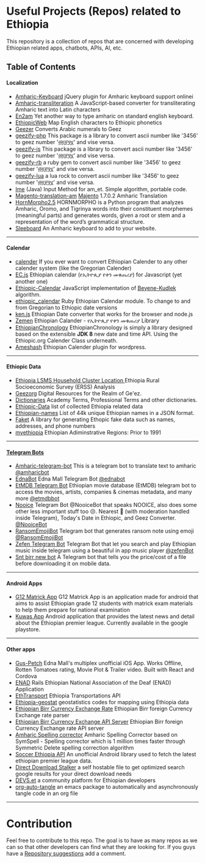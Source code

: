 
Useful Projects (Repos) related to Ethiopia
==============================

This repository is a collection of repos that are concerned with developing Ethiopian related apps, chatbots, APIs, AI, etc.

## Table of Contents

#### [](#localization)Localization
  * [Amharic-Keyboard](https://github.com/dawityise/Amharic-Keyboard) jQuery plugin for Amharic keyboard support onlinei
  * [Amharic-transliteration](https://github.com/dohliam/amharic-transliteration) A JavaScript-based converter for transliterating Amharic text into  Latin characters
  * [En2am](https://github.com/misgeatgit/en2am) Yet another way to type amharic on standard english keyboard.
  * [EthiopicWeb](https://github.com/tedinega/EthiopicWeb) Map English characters to Ethiopic phonetics
  * [Geezer](https://github.com/moe-szyslak/Geezer) Converts Arabic numerals to Geez
  * [geezify-php](https://github.com/geezify/geezify-php) This package is a library to convert ascii number like '3456' to geez number '፴፬፻፶፮' and vise versa.
  * [geezify-js](https://github.com/geezify/geezify-js) This package is a library to convert ascii number like '3456' to geez number '፴፬፻፶፮' and vise versa. 
  * [geezify-rb](https://github.com/yilkalargaw/Geezify-rb.git) a ruby gem to convert ascii number like '3456' to geez number '፴፬፻፶፮' and vise versa. 
  * [geezify-lua](https://github.com/yilkalargaw/geezify-lua) a lua rock to convert ascii number like '3456' to geez number '፴፬፻፶፮' and vise versa. 
  * [Ime](https://github.com/menzew/input-method-editor-for-am_ET) (Java) Input Method for am_et. Simple algorithm, portable code.
  * [Magento-translation-am](https://github.com/admasethiopia/magento-translation-am) [Majento](https://magento.com/) 1.7.0.2 Amharic Translation
  * [HornMorpho2.5](https://github.com/adamsamson/HornMorpho2.5) HORNMORPHO is a Python program that analyzes Amharic, Oromo, and Tigrinya words into their constituent morphemes (meaningful parts) and generates words, given a root or stem and a representation of the word’s grammatical structure.
  * [Sleeboard](https://github.com/sleeboard/sleeboard) An Amharic keyboard to add to your website.

---

#### [](#calendar)Calendar
  * [calender](https://github.com/andegna/calender) If you ever want to convert Ethiopian Calender to any other calender system (like the Gregorian Calender)
  * [EC.js](https://github.com/b3rew/EC.Js) Ethiopian calendar (የኢትዮጲያ የቀን መቁጠሪያ) for Javascript (yet another one)
  * [Ethiopic-Calendar](https://github.com/moe-szyslak/Ethiopic-Calendar) JavaScript implementation of [Beyene-Kudlek](http://geez.org/Calendars/) algorithm.
  * [ethiopic_calendar](https://github.com/vtprepo/ethiopic_calendar) Ruby Ethiopian Calendar module. To change to and from Gregorian to Ethiopic date versions 
  * [ken.js](https://github.com/Miqe/ken.js) Ethiopian Date converter that works for the browser and node.js 
  * [Zemen](https://github.com/m3hari/zemen) Ethiopian Calander - የኢትዮጲያ የቀን መቁጠሪያ Library
  * [EthiopianChronology](https://github.com/andegna/EthiopianChronology) EthiopianChronology is simply a library designed based on the extensible **JDK 8** new date and time API. Using the Ethiopic.org Calender Class underneath.
  * [Ameshash](https://github.com/askual/ameshash) Ethiopian Calender plugin for wordpress.

---

#### [](#ethiopic-data)Ethiopic Data
  * [Ethiopia LSMS Household Cluster Location ](https://github.com/tessam30/Ethiopia) Ethiopia Rural Socioeconomic Survey (ERSS) Analysis
  * [Geezorg](https://github.com/geezorg) Digital Resources for the Realm of Ge'ez.
  * [Dictionaries](https://github.com/admasethiopia/dictionaries) Academy Terms, Professional Terms and other dictionaries.
  * [Ethiopic-Data](https://github.com/b3rew/ethiopic-data) list of collected Ethiopia related data
  * [Ethiopian-names](https://github.com/yonihahasis/ethiopian-names) List of 44k unique Ethiopian names in a JSON format.
  * [Faket](https://github.com/m3hari/faket) A library for generating Ethopic fake data such as names, addresses, and phone numbers
  * [myethiopia](https://github.com/myethiopia/Ethiopia) Ethiopian Adiminstrative Regions: Prior to 1991 

---

#### [](#telegram-bots)[Telegram Bots](https://telegram.org/)
  * [Amharic-telegram-bot](https://github.com/nathenapse/Amharic-telegram-bot) This is a telegram bot to translate text to amharic [@amharicbot](https://telegram.me/AmharicBot)
  * [EdnaBot](https://github.com/ntgx/EdnaBot) Edna Mall Telegram Bot [@ednabot](https://telegram.me/EdnaBot)
  * [EtMDB Telegram Bot](https://github.com/etmdb/telegrambot) Ethiopian movie database (EtMDB) telegram bot to access the movies, artists, companies & cinemas metadata, and many more [@etmdbbot](https://telegram.me/etmdb)
  * [Nooice](https://github.com/moe-szyslak/Nooice) Telegram Bot @NooiceBot that speaks NOOICE, also does some other less important stuff too 😒. Nearest 🏧 (with moderation handled inside Telegram), Today's Date in Ethiopic, and Geez Converter. [@NooiceBot](https://telegram.me/NooiceBot)
  * [RansomEmojiBot](https://github.com/ntgx/RansomEmojiBot) Telegram bot that generates ransom note using emoji [@RansomEmojiBot](https://telegram.me/RansomEmojiBot)
  * [Zefen Telegram Bot](https://github.com/b3rew/zefen-bot) Telegram Bot that let you search and play Ethiopian music inside telegram using a beautiful in app music player [@zefenBot](https://telegram.me/zefenBot)
  * [Snt birr new bot](https://github.com/askual/Sint-birr-nw-bot) A Telegram bot that tells you the price/cost of a file before downloading it on mobile data.

---

#### [](#android-apps) Android Apps
 * [G12 Matrick App](https://github.com/RhinoSoftware/G12Matric) G12 Matrick App is an application made for android that aims to assist Ethiopian grade 12 students with matrick exam materials to help them prepare for national examination 
 * [Kuwas App](https://github.com/brookmg/kuwas) Android application that provides the latest news and detail about the Ethiopian premier league. Currently available in the google playstore. 

---

#### [](#other-apps)Other apps
 * [Gus-Petch](https://github.com/moe-szyslak/Gus-Petch) Edna Mall's multiplex unofficial iOS App. Works Offline, Rotten Tomatoes rating, Movie Plot & Trailer video. Built with React and Cordova
 * [ENAD](https://github.com/tderso/enad_app) Rails Ethiopian National Association of the Deaf (ENAD) Application 
 * [EthTransport](https://github.com/dawitnida/EthTransport) Ethiopia Transportations API 
 * [Ethiopia-geostat](https://github.com/JiehuaChen/Ethiopia-geostat) geostatistics codes for mapping using Ethiopia data
 * [Ethiopian Birr Currency Exchange Rate](https://github.com/Minab-Tech/etb-currency-exchange) Ethiopian Birr foreign Currency Exchange rate parser
 * [Ethiopian Birr Currency Exchange API Server](https://github.com/b3rew/etb-currency-exchange) Ethiopian Birr foreign Currency Exchange rate API server
 * [Amharic Spelling corrector](https://github.com/Yididya/amharic_spell_corrector) Amharic Spelling Corrector based on SymSpell - Spelling corrector which is 1 million times faster through Symmetric Delete spelling correction algorithm
 * [Soccer Ethiopia API](https://github.com/brookmg/Soccer-Ethiopia-API) An unofficial Android library used to fetch the latest ethiopian premier league data.
 * [Direct Download Stalker](https://github.com/yilkalargaw/direct_download_stalker) a self hostable file to get optimized search google results for your direct download needs
 * [DEVS.et](https://github.com/devs-et/devs-et-web) a community platform for Ethiopian developers
 * [org-auto-tangle](https://github.com/yilkalargaw/org-auto-tangle) an emacs package to automatically and asynchronously tangle code in an org file
  
---

# Contribution
Feel free to contribute to this repo.
The goal is to have as many repos as we can so that other developers can find what they are looking for. 
If you guys have a [Repository suggestions](https://github.com/ethiopian/repos/issues/new) add a comment.
